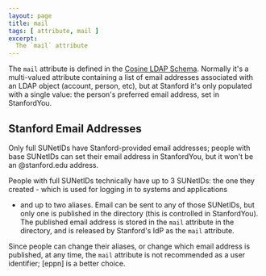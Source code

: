 ```yaml
---
layout: page
title: mail
tags: [ attribute, mail ]
excerpt:
  The `mail` attribute
---
```


The `mail` attribute is defined in the [Cosine LDAP
Schema](https://tools.ietf.org/html/rfc4524#section-2.16). Normally
it's a multi-valued attribute containing a list of email addresses
associated with an LDAP object (account, person, etc), but at Stanford
it's only populated with a single value: the person's preferred email
address, set in StanfordYou.

## Stanford Email Addresses

Only full SUNetIDs have Stanford-provided email addresses; people with
base SUNetIDs can set their email address in StanfordYou, but it won't
be an @stanford.edu address.

People with full SUNetIDs technically have up to 3 SUNetIDs: the one
they created - which is used for logging in to systems and applications
- and up to two aliases. Email can be sent to any of those SUNetIDs,
but only one is published in the directory (this is controlled in
StanfordYou). The published email address is stored in the `mail`
attribute in the directory, and is released by Stanford's IdP as the
`mail` attribute.

Since people can change their aliases, or change which email address is
published, at any time, the `mail` attribute is not recommended as a
user identifier; [eppn] is a better choice.




